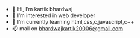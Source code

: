 - 👋 Hi, I’m kartik bhardwaj
- 👀 I’m interested in web developer
- 🌱 I’m currently learning html,css,c,javascript,c++
- 📫 mail on bhardwajkartik20006@gmail.com

<!---
kartikbhardwaj12/kartikbhardwaj12 is a ✨ special ✨ repository because its `README.md` (this file) appears on your GitHub profile.
You can click the Preview link to take a look at your changes.
--->
